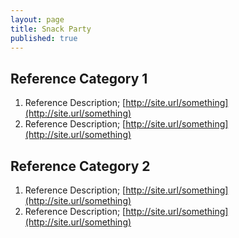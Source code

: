 ```yaml
---
layout: page
title: Snack Party
published: true
---
```


## Reference Category 1
1. Reference Description; [http://site.url/something](http://site.url/something)
1. Reference Description; [http://site.url/something](http://site.url/something)


## Reference Category 2
1. Reference Description; [http://site.url/something](http://site.url/something)
1. Reference Description; [http://site.url/something](http://site.url/something)